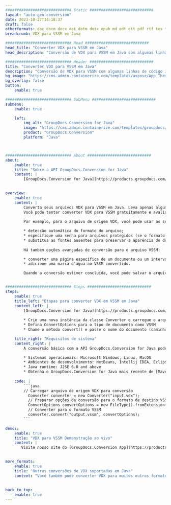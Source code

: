 ```yaml
---
############################# Static ############################
layout: "auto-gen-conversion"
date: 2023-10-27T14:18:37
draft: false
otherformats: doc docm docx dot dotm dotx epub md odt ott pdf rtf tex txt vdx vsdm vsdx vssm vssx vstm vstx vsx vtx xps
breadcrumb: VDX para VSSM em Java

############################# Head ############################
head_title: "Converter VDX para VSSM em Java"
head_description: "Conversão de VDX para VSSM em Java com algumas linhas de código. Converta mais de 160 formatos de arquivo usando a API de conversão de documentos do GroupDocs para Java"

############################# Header ############################
title: "Converter VDX para VSSM em Java"
description: "Conversão de VDX para VSSM com algumas linhas de código Java"
bg_image: "https://cms.admin.containerize.com/templates/aspose/App_Themes/V3/images/bg/header1.png"
bg_overlay: false
button:
    enable: true

############################# SubMenu ############################
submenu:
    enable: true

    left:
        img_alt: "GroupDocs.Conversion for Java"
        image: "https://cms.admin.containerize.com/templates/groupdocs/images/product-logos/90x90-noborder/groupdocs-conversion-java.png"
        product: "GroupDocs.Conversion"
        platform: "Java"



############################# About ############################
about:
    enable: true
    title: "Sobre a API GroupDocs.Conversion for Java"
    content: |
        [GroupDocs.Conversion for Java](https://products.groupdocs.com/conversion/java/) é uma API avançada de conversão de formato de arquivo para conversão entre formatos populares de imagem e documento, como Microsoft Office, OpenDocument, PDF, HTML, e-mail, CAD. e muito mais com apenas algumas linhas de código. A API nativa detecta automaticamente os formatos dos documentos originais e oferece muitas opções para personalizar os documentos convertidos. Juntamente com a função de extrair informações de um documento, ele também suporta o armazenamento em cache dos resultados da conversão para o disco local por padrão. No entanto, qualquer tipo de armazenamento em cache pode ser suportado pela implementação das interfaces apropriadas - Amazon S3, Dropbox, Google Drive, Windows Azure, Reddis ou quaisquer outras.
    

overview:
    enable: true
    content: |
        Converta seus arquivos VDX para VSSM em Java. Leva apenas algumas linhas de código Java em qualquer plataforma de sua escolha, como Windows, Linux, macOS.
        Você pode tentar converter VDX para VSSM gratuitamente e avaliar a qualidade dos resultados da conversão. Junto com scripts de conversão de arquivo simples, você pode tentar opções mais sofisticadas para carregar o arquivo de origem VDX e armazenar a saída VSSM. 
        
        Por exemplo, para o arquivo de origem VDX, você pode usar as seguintes opções de carregamento:

        * detecção automática do formato do arquivo;
        * especifique uma senha para arquivos protegidos (se o formato de arquivo for compatível);
        * substitua as fontes ausentes para preservar a aparência do documento.
        
        Há também opções avançadas de conversão para o arquivo VSSM:

        * converter uma página específica de um documento ou um intervalo de páginas;
        * adicione uma marca d'água ao VSSM convertido.

        Quando a conversão estiver concluída, você pode salvar o arquivo VSSM no caminho do arquivo local ou em qualquer armazenamento de terceiros, como FTP, Amazon S3, Google Drive, Dropbox etc. Observe - para converter VDX para VSSM, você não precisa instalar nenhum software adicional, como MS Office, Open Office, Adobe Acrobat Reader etc.


############################# Steps ############################
steps:
    enable: true
    title_left: "Etapas para converter VDX em VSSM em Java"
    content_left: |
        [GroupDocs.Conversion for Java](https://products.groupdocs.com/conversion/java/) permite que os desenvolvedores convertam facilmente o arquivo VDX para VSSM com algumas linhas de código.
        
        * Crie uma nova instância da classe Converter e carregue o arquivo VDX com o caminho completo
        * Defina ConvertOptions para o tipo de documento como VSSM
        * Chame o método convert() e passe o nome do documento (caminho completo) e formato (VSSM) como parâmetro

    title_right: "Requisitos de sistema"
    content_right: |
        A conversão básica com a API GroupDocs.Conversion for Java pode ser feita com apenas algumas linhas de código. Nossas APIs são suportadas em todas as principais plataformas e sistemas operacionais. Antes de executar o código abaixo, certifique-se de ter os seguintes pré-requisitos instalados em seu sistema.

        * Sistemas operacionais: Microsoft Windows, Linux, MacOS
        * Ambientes de desenvolvimento: NetBeans, Intellij IDEA, Eclipse, etc.
        * Java runtime: J2SE 6.0 and above
        * Obtenha o GroupDocs.Conversion for Java mais recente de [Maven](https://repository.groupdocs.com/webapp/#/artifacts/browse/tree/General/repo/com/groupdocs/groupdocs-conversion)
         
    code: |
        ```java    
        // Carregar arquivo de origem VDX para conversão
          Converter converter = new Converter("input.vdx");
          // Preparar opções de conversão para o formato de destino VSSM
          ConvertOptions convertOptions = new FileType().fromExtension("vssm").getConvertOptions();
          // Converter para o formato VSSM
          converter.convert("output.vssm", convertOptions);
        ```

demos:
    enable: true
    title: "VDX para VSSM Demonstração ao vivo"
    content: |
       Visite nosso site do [GroupDocs.Conversion App](https://products.groupdocs.app/conversion/family) e experimente a conversão de VDX para VSSM agora. A demonstração gratuita tem os seguintes benefícios
          

more_formats:
    enable: true
    title: "Outras conversões de VDX suportadas em Java"
    content: "Você também pode converter VDX para muitos outros formatos de arquivo. Por favor, veja a lista abaixo."
       
       
back_to_top:
    enable: true
---
```

